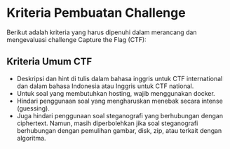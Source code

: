 # Kriteria Pembuatan Challenge

Berikut adalah kriteria yang harus dipenuhi dalam merancang dan mengevaluasi challenge Capture the Flag (CTF):

## Kriteria Umum CTF

- Deskripsi dan hint di tulis dalam bahasa inggris untuk CTF international dan dalam bahasa Indonesia atau Inggris untuk CTF national.
- Untuk soal yang membutuhkan hosting, wajib menggunakan docker.
- Hindari penggunaan soal yang mengharuskan menebak secara intense (guessing).
- Juga hindari penggunaan soal steganografi yang berhubungan dengan ciphertext. Namun, masih diperbolehkan jika soal steganografi berhubungan dengan pemulihan gambar, disk, zip, atau terkait dengan algoritma.
